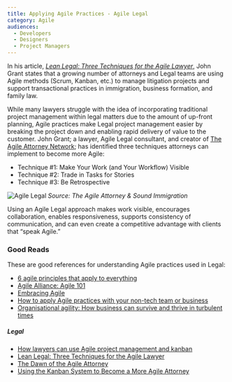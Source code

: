 ```yaml
---
title: Applying Agile Practices - Agile Legal
category: Agile
audiences:
  - Developers
  - Designers
  - Project Managers
---
```


In his article, [*Lean Legal: Three Techniques for the Agile Lawyer*](https://files.clio.com/marketo/ebooks/lean-legal-three-techniques-for-the-agile-lawyer.pdf), John Grant states that a growing number of attorneys and Legal teams are using Agile methods (Scrum, Kanban, etc.) to manage litigation projects and support transactional practices in immigration, business formation, and family law.

While many lawyers struggle with the idea of incorporating traditional project management within legal matters due to the amount of up-front planning, Agile practices make Legal project management easier by breaking the project down and enabling rapid delivery of value to the customer. John Grant; a lawyer, Agile Legal consultant, and creator of [The Agile Attorney Network](http://agileattorney.net/#front-page-3); has identified three techniques attorneys can implement to become more Agile:
* Technique #1: Make Your Work (and Your Workflow) Visible
* Technique #2: Trade in Tasks for Stories
* Technique #3: Be Retrospective

<img src="{{ site.baseurl }}/assets/img/guides/Agile_Legal.png"
  alt="Agile Legal"
  class="guide-image guide-image-three-fourths">
*Source: The Agile Attorney & Sound Immigration*

Using an Agile Legal approach makes work visible, encourages collaboration, enables responsiveness, supports consistency of communication, and can even create a competitive advantage with clients that “speak Agile.”

### Good Reads
These are good references for understanding Agile practices used in Legal:
* [6 agile principles that apply to everything](http://www.cio.com/article/2971822/agile-development/6-agile-principles-that-apply-to-everything.html)
* [Agile Alliance: Agile 101](https://www.agilealliance.org/agile101/)
* [Embracing Agile](https://hbr.org/2016/05/embracing-agile)
* [How to apply Agile practices with your non-tech team or business](http://www.techrepublic.com/article/how-to-apply-agile-practices-with-your-non-tech-team-or-business/)
* [Organisational agility: How business can survive and thrive in turbulent times](https://www.cfoinnovation.com/organisational-agility-how-business-can-survive-and-thrive-turbulent-times)

##### Legal
* [How lawyers can use Agile project management and kanban](https://www.soundimmigration.com/agile/)
* [Lean Legal: Three Techniques for the Agile Lawyer](https://files.clio.com/marketo/ebooks/lean-legal-three-techniques-for-the-agile-lawyer.pdf)
* [The Dawn of the Agile Attorney](http://www.lawpracticetoday.org/article/dawn-agile-attorney/)
* [Using the Kanban System to Become a More Agile Attorney](https://www.rocketmatter.com/news/using-the-kanban-system-to-become-a-more-agile-attorney/)

